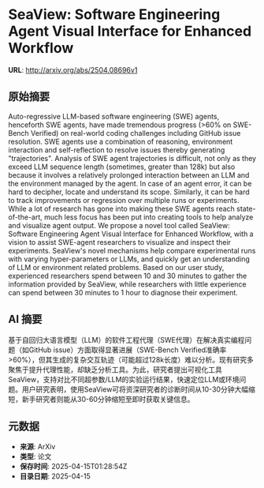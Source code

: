 # SeaView: Software Engineering Agent Visual Interface for Enhanced Workflow

**URL**: http://arxiv.org/abs/2504.08696v1

## 原始摘要

Auto-regressive LLM-based software engineering (SWE) agents, henceforth SWE
agents, have made tremendous progress (&gt;60% on SWE-Bench Verified) on
real-world coding challenges including GitHub issue resolution. SWE agents use
a combination of reasoning, environment interaction and self-reflection to
resolve issues thereby generating "trajectories". Analysis of SWE agent
trajectories is difficult, not only as they exceed LLM sequence length
(sometimes, greater than 128k) but also because it involves a relatively
prolonged interaction between an LLM and the environment managed by the agent.
In case of an agent error, it can be hard to decipher, locate and understand
its scope. Similarly, it can be hard to track improvements or regression over
multiple runs or experiments. While a lot of research has gone into making
these SWE agents reach state-of-the-art, much less focus has been put into
creating tools to help analyze and visualize agent output. We propose a novel
tool called SeaView: Software Engineering Agent Visual Interface for Enhanced
Workflow, with a vision to assist SWE-agent researchers to visualize and
inspect their experiments. SeaView's novel mechanisms help compare experimental
runs with varying hyper-parameters or LLMs, and quickly get an understanding of
LLM or environment related problems. Based on our user study, experienced
researchers spend between 10 and 30 minutes to gather the information provided
by SeaView, while researchers with little experience can spend between 30
minutes to 1 hour to diagnose their experiment.


## AI 摘要

基于自回归大语言模型（LLM）的软件工程代理（SWE代理）在解决真实编程问题（如GitHub issue）方面取得显著进展（SWE-Bench Verified准确率>60%），但其生成的复杂交互轨迹（可能超过128k长度）难以分析。现有研究多聚焦于提升代理性能，却缺乏分析工具。为此，研究者提出可视化工具SeaView，支持对比不同超参数/LLM的实验运行结果，快速定位LLM或环境问题。用户研究表明，使用SeaView可将资深研究者的诊断时间从10-30分钟大幅缩短，新手研究者则能从30-60分钟缩短至即时获取关键信息。

## 元数据

- **来源**: ArXiv
- **类型**: 论文
- **保存时间**: 2025-04-15T01:28:54Z
- **目录日期**: 2025-04-15
